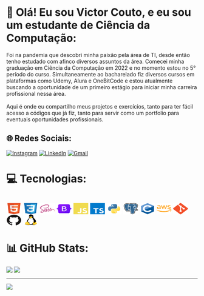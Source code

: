 # 💫 Olá! Eu sou Victor Couto, e eu sou um estudante de Ciência da Computação:
Foi na pandemia que descobri minha paixão pela área de TI, desde então tenho estudado com afinco diversos assuntos da área. Comecei minha graduação em Ciência da Computação em 2022 e no momento estou no 5° período do curso. Simultaneamente ao bacharelado fiz diversos cursos em plataformas como Udemy, Alura e OneBitCode e estou atualmente buscando a oportunidade de um primeiro estágio para iniciar minha carreira profissional nessa área.<br><br>Aqui é onde eu compartilho meus projetos e exercícios, tanto para ter fácil acesso a códigos que já fiz, tanto para servir como um portfolio para eventuais oportunidades profissionais.


## 🌐 Redes Sociais:
[![Instagram](https://img.shields.io/badge/Instagram-%23E4405F.svg?logo=Instagram&logoColor=white)](https://instagram.com/victorcouto.123) [![LinkedIn](https://img.shields.io/badge/LinkedIn-%230077B5.svg?logo=linkedin&logoColor=white)](https://linkedin.com/in/victor-couto-627b4125b) [![Gmail](https://img.shields.io/badge/Gmail-%23333.svg?logo=gmail&logoColor=white)](mailto:victor.couto.rezende@gmail.com)

# 💻 Tecnologias:
<div style="display: inline_block"><br>
  <img align="center" height="30" width="40" src="https://raw.githubusercontent.com/devicons/devicon/master/icons/html5/html5-original.svg">
  <img align="center" height="30" width="40" src="https://raw.githubusercontent.com/devicons/devicon/master/icons/css3/css3-original.svg">
  <img align="center" height="30" width="40" src="https://raw.githubusercontent.com/devicons/devicon/master/icons/sass/sass-original.svg">
  <img align="center" height="30" width="40" src="https://raw.githubusercontent.com/devicons/devicon/master/icons/bootstrap/bootstrap-original.svg">
  <img align="center" height="30" width="40" src="https://raw.githubusercontent.com/devicons/devicon/master/icons/javascript/javascript-plain.svg">
  <img align="center" height="30" width="40" src="https://raw.githubusercontent.com/devicons/devicon/master/icons/typescript/typescript-plain.svg">
  <img align="center" height="30" width="40" src="https://raw.githubusercontent.com/devicons/devicon/master/icons/python/python-original.svg">
  <img align="center" height="30" width="40" src="https://raw.githubusercontent.com/devicons/devicon/master/icons/postgresql/postgresql-original.svg">
  <img align="center" height="30" width="40" src="https://raw.githubusercontent.com/devicons/devicon/master/icons/c/c-original.svg">
  <img align="center" height="30" width="40" src="https://raw.githubusercontent.com/devicons/devicon/master/icons/amazonwebservices/amazonwebservices-plain-wordmark.svg">
  <img align="center" height="30" width="40" src="https://raw.githubusercontent.com/devicons/devicon/master/icons/git/git-original.svg">
  <img align="center" height="30" width="40" src="https://raw.githubusercontent.com/devicons/devicon/master/icons/github/github-original.svg">
  <img align="center" height="30" width="40" src="https://raw.githubusercontent.com/devicons/devicon/master/icons/linux/linux-original.svg">
</div>

# 📊 GitHub Stats:
<div style="display: inline_block;margin: 0;">
  <img align="center" src="https://github-readme-stats.vercel.app/api?username=victorCoutoDeRezende&theme=neon&hide_border=false&include_all_commits=true&count_private=false">
  <img align="center" height="195" src="https://github-readme-stats.vercel.app/api/top-langs/?username=victorCoutoDeRezende&theme=neon&hide_border=false&include_all_commits=true&count_private=true&layout=compact">
</div>
<hr>

[![](https://visitcount.itsvg.in/api?id=victorCoutoDeRezende&icon=2&color=5)](https://visitcount.itsvg.in)
